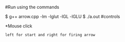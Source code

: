 #Run using the commands

$ g++ arrow.cpp  -lm -lglut -lGL -lGLU
$ ./a.out
#controls



*Mouse click

    left for start and right for firing arrow


